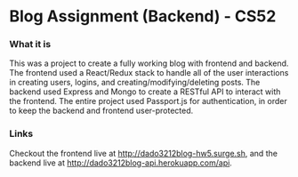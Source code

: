 # Blog Assignment (Backend) - CS52

### What it is

This was a project to create a fully working blog with frontend and backend.  The frontend used a React/Redux stack to handle all of the user interactions in creating users, logins, and creating/modifying/deleting posts.  The backend used Express and Mongo to create a RESTful API to interact with the frontend.  The entire project used Passport.js for authentication, in order to keep the backend and frontend user-protected.

### Links

Checkout the frontend live at http://dado3212blog-hw5.surge.sh, and the backend live at http://dado3212blog-api.herokuapp.com/api.
